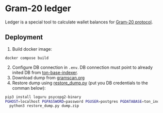 # Gram-20 ledger

Ledger is a special tool to calculate wallet balances for
[Gram-20 protocol](https://docs.gram20.com/).

## Deployment

1. Build docker image:
````sh
docker compose build
````
2. Configure DB connection in ``.env``. DB connection
must point to already inited DB from [ton-base-indexer](https://github.com/Gram-20/ton-base-indexer/).
3. Download dump from [gramscan.org](https://gramscan.org/dumps)
4. Restore dump using [restore_dump.py](./restore_dump.py) (put you DB credentials to the comman below):
````sh
pip3 install loguru psycopg2-binary
PGHOST=localhost PGPASSWORD=password PGUSER=postgres PGDATABASE=ton_index \
  python3 restore_dump.py dump.zip 
````